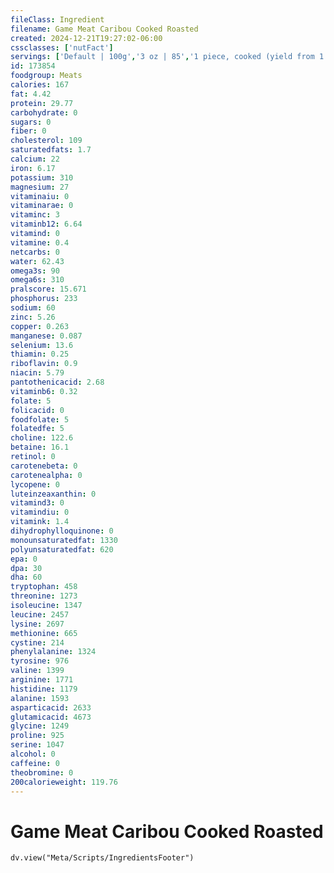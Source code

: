 ```yaml
---
fileClass: Ingredient
filename: Game Meat Caribou Cooked Roasted
created: 2024-12-21T19:27:02-06:00
cssclasses: ['nutFact']
servings: ['Default | 100g','3 oz | 85','1 piece, cooked (yield from 1 lb raw meat, boneless) | 340']
id: 173854
foodgroup: Meats
calories: 167
fat: 4.42
protein: 29.77
carbohydrate: 0
sugars: 0
fiber: 0
cholesterol: 109
saturatedfats: 1.7
calcium: 22
iron: 6.17
potassium: 310
magnesium: 27
vitaminaiu: 0
vitaminarae: 0
vitaminc: 3
vitaminb12: 6.64
vitamind: 0
vitamine: 0.4
netcarbs: 0
water: 62.43
omega3s: 90
omega6s: 310
pralscore: 15.671
phosphorus: 233
sodium: 60
zinc: 5.26
copper: 0.263
manganese: 0.087
selenium: 13.6
thiamin: 0.25
riboflavin: 0.9
niacin: 5.79
pantothenicacid: 2.68
vitaminb6: 0.32
folate: 5
folicacid: 0
foodfolate: 5
folatedfe: 5
choline: 122.6
betaine: 16.1
retinol: 0
carotenebeta: 0
carotenealpha: 0
lycopene: 0
luteinzeaxanthin: 0
vitamind3: 0
vitamindiu: 0
vitamink: 1.4
dihydrophylloquinone: 0
monounsaturatedfat: 1330
polyunsaturatedfat: 620
epa: 0
dpa: 30
dha: 60
tryptophan: 458
threonine: 1273
isoleucine: 1347
leucine: 2457
lysine: 2697
methionine: 665
cystine: 214
phenylalanine: 1324
tyrosine: 976
valine: 1399
arginine: 1771
histidine: 1179
alanine: 1593
asparticacid: 2633
glutamicacid: 4673
glycine: 1249
proline: 925
serine: 1047
alcohol: 0
caffeine: 0
theobromine: 0
200calorieweight: 119.76
---
```


# Game Meat Caribou Cooked Roasted

```dataviewjs
dv.view("Meta/Scripts/IngredientsFooter")
```